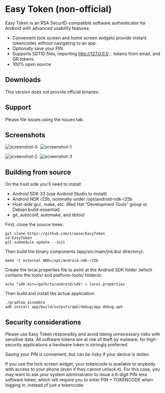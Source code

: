 Easy Token (non-official)
=========================

Easy Token is an RSA SecurID-compatible software authenticator for Android
with advanced usability features:

* Convenient lock screen and home screen widgets provide instant tokencodes
without navigating to an app.
* Optionally save your PIN.
* Supports SDTID files, importing http://127.0.0.1/... tokens from email,
and QR tokens.
* 100% open source

## Downloads

This version does not provide official binaries.

## Support

Please file issues using the Issues tab.

## Screenshots

![screenshot-0](screenshots/screenshot-0.png)&nbsp;
![screenshot-1](screenshots/screenshot-1.png)

![screenshot-2](screenshots/screenshot-2.png)&nbsp;
![screenshot-3](screenshots/screenshot-3.png)

## Building from source

On the host side you'll need to install:

* Android SDK 33 (use Android Studio to install)
* Android NDK r25b, nominally under /opt/android-ndk-r25b
* Host-side gcc, make, etc. (Red Hat "Development Tools" group or Debian build-essential)
* git, autoconf, automake, and libtool

First, clone the source trees:

    git clone https://github.com/sraase/EasyToken
    cd EasyToken
    git submodule update --init

Then build the binary components (app/src/main/jniLibs/ directory):

    make -C external NDK=/opt/android-ndk-r25b

Create the local.properties file to point at the Android SDK
folder (which contains the tools/ and platform-tools/ folders):

    echo "sdk.dir=/path/to/android/sdk" > local.properties

Then build and install the actual application:

    ./gradlew assemble
    adb install app/build/outputs/apk/debug/app-debug.apk

## Security considerations

Please use Easy Token responsibly and avoid taking unnecessary risks with
sensitive data.  All software tokens are at risk of theft by malware; for
high-security applications a hardware token is strongly preferred.

Saving your PIN is convenient, but can be risky if your device is stolen.

If you use the lock screen widget, your tokencode is available to anybody with
access to your phone (even if they cannot unlock it).  For this case, you may
want to ask your system administrator to issue a 6-digit PIN-less software
token, which will require you to enter PIN + TOKENCODE when logging in, instead
of just a tokencode.

